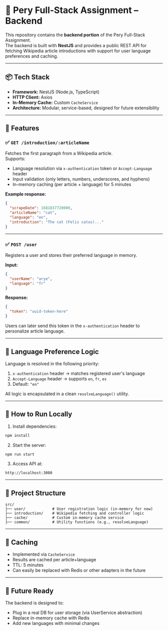 # 🧠 Pery Full-Stack Assignment – Backend

This repository contains the **backend portion** of the Pery Full-Stack Assignment.  
The backend is built with **NestJS** and provides a public REST API for fetching Wikipedia article introductions with support for user language preferences and caching.

---

## 📦 Tech Stack

- **Framework:** NestJS (Node.js, TypeScript)
- **HTTP Client:** Axios
- **In-Memory Cache:** Custom `CacheService`
- **Architecture:** Modular, service-based, designed for future extensibility

---

## 🎯 Features

### ✅ `GET /introduction/:articleName`

Fetches the first paragraph from a Wikipedia article.  
Supports:
- Language resolution via `x-authentication` token or `Accept-Language` header
- Input validation (only letters, numbers, underscores, and hyphens)
- In-memory caching (per article + language) for 5 minutes

**Example response:**
```json
{
  "scrapeDate": 1681837720000,
  "articleName": "cat",
  "language": "en",
  "introduction": "The cat (Felis catus)..."
}
````

---

### ✅ `POST /user`

Registers a user and stores their preferred language in memory.

**Input:**

```json
{
  "userName": "arye",
  "language": "fr"
}
```

**Response:**

```json
{
  "token": "uuid-token-here"
}
```

Users can later send this token in the `x-authentication` header to personalize article language.

---

## 🧠 Language Preference Logic

Language is resolved in the following priority:

1. `x-authentication` header → matches registered user's language
2. `Accept-Language` header → supports `en`, `fr`, `es`
3. Default: `"en"`

All logic is encapsulated in a clean `resolveLanguage()` utility.

---

## 🚀 How to Run Locally

1. Install dependencies:

```bash
npm install
```

2. Start the server:

```bash
npm run start
```

3. Access API at:

```
http://localhost:3000
```

---

## 📂 Project Structure

```
src/
├── user/            # User registration logic (in-memory for now)
├── introduction/    # Wikipedia fetching and controller logic
├── cache/           # Custom in-memory cache service
├── common/          # Utility functions (e.g., resolveLanguage)
```

---

## 🔄 Caching

* Implemented via `CacheService`
* Results are cached per article+language
* TTL: 5 minutes
* Can easily be replaced with Redis or other adapters in the future

---

## 🧱 Future Ready

The backend is designed to:

* Plug in a real DB for user storage (via UserService abstraction)
* Replace in-memory cache with Redis
* Add new languages with minimal changes
